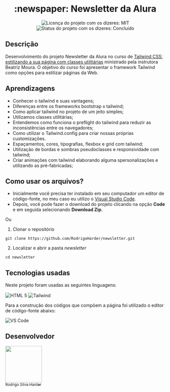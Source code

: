 <h1 align="center">:newspaper: Newsletter da  Alura</h1>

<div>
  <p align="center">
    <img alt="Licença do projeto com os dizeres: MIT" src="https://img.shields.io/github/license/RodrigoHarder/newsletter.svg">
    <img alt="Status do projeto com os dizeres: Concluído" src="https://img.shields.io/static/v1?label=Status&message=Concluído &color=green">
  </p>
</div>

## **Descrição**

Desenvolvimento do projeto Newsletter da Alura no curso de [Tailwind CSS: estilizando a sua página com classes utilitárias](https://cursos.alura.com.br/course/tailwind-css-estilizando-pagina-classes-utilitarias) ministrado pela instrutora Beatriz Moura. O objetivo do curso foi apresentar o framework Tailwind como opções para estilizar páginas da Web.

## **Aprendizagens** 

- Conhecer o tailwind e suas vantagens;
- Diferenças entre os frameworks bootstrap x tailwind;
- Como aplicar tailwind no projeto de um jeito simples;
- Utilizamos classes utilitárias;
- Entendemos como funciona o preflight do tailwind para reduzir as inconsistências entre os navegadores;
- Como utilizar o Tailwind.config para criar nossas próprias customizações.
- Espaçamentos, cores, tipografias, flexbox e grid com tailwind;
- Utilização de bordas e sombras pseudoclasses e responsividade com tailwind;
- Criar animações com tailwind elaborando alguma spersonalizações e utilizando as pré-fabricadas;

## **Como usar os arquivos?**

- Inicialmente você precisa ter instalado em seu computador um editor de código-fonte, no meu caso eu utilizo o [Visual Studio Code](https://code.visualstudio.com/download). 
- Depois, você pode fazer o download do projeto clicando na opção **Code** e em seguida selecionando **Download Zip**.

Ou

1. Clonar o repositório

```
git clone https://github.com/RodrigoHarder/newsletter.git
```
2. Localizar e abrir a pasta *newsletter*

```
cd newsletter
```

## **Tecnologias usadas**

Neste projeto foram usadas as seguintes linguagens:

<p>
 <img align="center" alt="HTML 5" src="https://img.shields.io/badge/HTML5-E34F26?style=for-the-badge&logo=html5&logoColor=white"> 
 <img align="center" alt="Tailwind" src="https://img.shields.io/badge/Tailwind_CSS-38B2AC?style=for-the-badge&logo=tailwind-css&logoColor=white">
</p>

Para a construção dos códigos que compõem a página foi utilizado o editor de código-fonte abaixo:

<img align="center" alt="VS Code" src="https://img.shields.io/badge/Visual_Studio-5C2D91?style=for-the-badge&logo=visual%20studio&logoColor=white">

## Desenvolvedor

[<img src="https://avatars.githubusercontent.com/u/114362538?v=4" width=115><br><sub>Rodrigo Silva Harder</sub>](https://github.com/RodrigoHarder)

